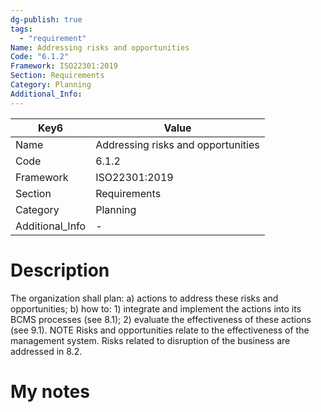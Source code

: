 ```yaml
---
dg-publish: true
tags:
  - "requirement"
Name: Addressing risks and opportunities
Code: "6.1.2"
Framework: ISO22301:2019
Section: Requirements
Category: Planning
Additional_Info: 
---
```


<div><table class="dataview table-view-table"><thead class="table-view-thead"><tr class="table-view-tr-header"><th class="table-view-th"><span>Key</span><span class="dataview small-text">6</span></th><th class="table-view-th"><span>Value</span></th></tr></thead><tbody class="table-view-tbody"><tr><td><span>Name</span></td><td><span>Addressing risks and opportunities</span></td></tr><tr><td><span>Code</span></td><td><span>6.1.2</span></td></tr><tr><td><span>Framework</span></td><td><span>ISO22301:2019</span></td></tr><tr><td><span>Section</span></td><td><span>Requirements</span></td></tr><tr><td><span>Category</span></td><td><span>Planning</span></td></tr><tr><td><span>Additional_Info</span></td><td><span>-</span></td></tr></tbody></table></div>

# Description

The organization shall plan: a) actions to address these risks and opportunities; b) how to: 1) integrate and implement the actions into its BCMS processes (see 8.1); 2) evaluate the effectiveness of these actions (see 9.1).  NOTE Risks and opportunities relate to the effectiveness of the management system. Risks related to disruption of the business are addressed in 8.2.

# My notes
